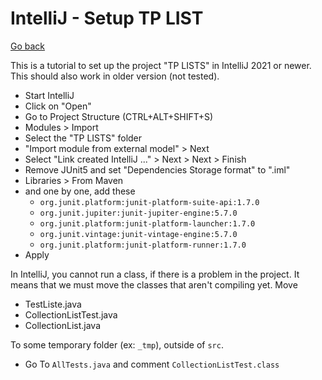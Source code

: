 # IntelliJ - Setup TP LIST

[Go back](index.md)

This is a tutorial to set up the project "TP LISTS" in IntelliJ 2021 or newer. This should also work in older version (not tested).

* Start IntelliJ
* Click on "Open"
* Go to Project Structure (CTRL+ALT+SHIFT+S)
* Modules > Import
* Select the "TP LISTS" folder
* "Import module from external model" > Next
* Select "Link created IntelliJ ..." > Next > Next > Finish
* Remove JUnit5 and set "Dependencies Storage format" to ".iml"
* Libraries > From Maven
* and one by one, add these
    * `org.junit.platform:junit-platform-suite-api:1.7.0`
    * `org.junit.jupiter:junit-jupiter-engine:5.7.0`
    * `org.junit.platform:junit-platform-launcher:1.7.0`
    * `org.junit.vintage:junit-vintage-engine:5.7.0`
    * `org.junit.platform:junit-platform-runner:1.7.0`
* Apply

In IntelliJ, you cannot run a class, if there is a problem in the project. It means that we must move the classes that aren't compiling yet. Move

* TestListe.java
* CollectionListTest.java
* CollectionList.java

To some temporary folder (ex: `_tmp`), outside of `src`.

* Go To `AllTests.java` and comment `CollectionListTest.class`